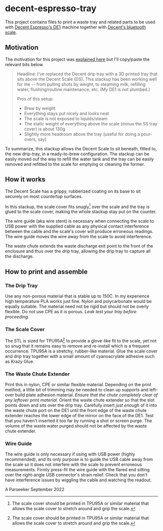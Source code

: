 # decent-espresso-tray

This project contains files to print a waste tray and related parts to be used with [Decent Espresso's DE1](https://decentespresso.com) machine together with [Decent's bluetooth scale](https://decentespresso.com/decentscale).

## Motivation
The motivation for this project was [explained here](https://3.basecamp.com/3671212/buckets/7351439/messages/5296473889) but I'll copy/paste the relevant bits below.

> Headline: I've replaced the Decent drip tray with a 3D printed tray that sits above the Decent Scale (DS). This stackup has been working well for me -- from pulling shots by weight, to steaming milk, refilling water,  flushing/routine maintenance, etc. (My DE1 is not plumbed.)
> 
> Pros of this setup:
> * Brew by weight
> * Everything stays put nicely and looks neat
> * The scale is not exposed to liquids/steam
> * The static weight of everything above the scale (minus the SS tray cover) is about 130g
> * Slightly more headroom above the tray (useful for doing a pour-overs, say)

To summarize, this stackup allows the Decent Scale to sit beneath, fitted to, the new drip-tray, in a ready-to-brew configuration. The stackup can be easily moved ouf the way to refill the water tank and the tray can be easily removed and refitted to the scale for emptying or cleaning the former.

## How it works

The Decent Scale has a grippy, rubberized coating on its base to sit securely on most countertop surfaces.

In this stackup, the scale cover fits snugly[^1] over the scale and the tray is glued to the scale cover, making the whole stackup stay put on the counter.

[^1]: The scale cover should be printed in TPU95A or similar material that allows the scale cover to stretch around and grip the scale.

The wire guide (aka wire stent) is necessary when connecting the scale to USB power with the supplied cable as any physical contact interference between the cable and the scale's cover will produce erroneous readings. The wire guide moves the wire away from the scale to avoid interference.

The waste chute extends the waste discharge exit point to the front of the enclosure and thus over the drip tray, allowing the drip tray to capture all the discharge.

## How to print and assemble

### The Drip Tray
Use any non-porous material that is stable up to 150C. In my experience high temperature PLA works just fine. Nylon and polycarbonate would be equally suitable. The material need not be rigid but should not be overly flexible. Do not use CPE as it is porous. *Leak test your tray before proceeding.*

### The Scale Cover 
The STL is sized for TPU95A[^1] to provide a glove-like fit to the scale, yet not so snug that it remains easy to remove and re-install which is a frequent occurrence. TPU95A is a stretchy, rubber-like material. Glue the scale cover and drip tray together with a small amount of cyanoacrylate adhesive such as Krazy Glue.

### The Waste Chute Extender
Print this in nylon, CPE or similar flexible material. Depending on the print method, a little bit of trimming may be needed to clean up supports and left-over build plate adhesion material. *Ensure that the chute completely clear of any leftover print material.* Orient the waste chute extender so that the slot points down and sits over the drip tray. Carefully insert *just enough* of it into the waste chute port on the DE1 until the front edge of the waste chute extender reaches the lower edge of the mirror on the face of the DE1. Test that you haven't inserted it too far by running a shot or screen purge. The volume of the waste water purged should not be affected by the waste chute extender.

### Wire Guide
The wire guide is only necessary if using with USB power (highly recommended), and its only purpose is to guide the USB cable away from the scale so it does not interfere with the scale to prevent erroneous measurements. Firmly press-fit the wire guide with the flared end sitting over the right-angle USB connector's strain relief. Check that you don't have interference issues by wiggling the cable and watching the readout.


A Parseeker
September 2022
